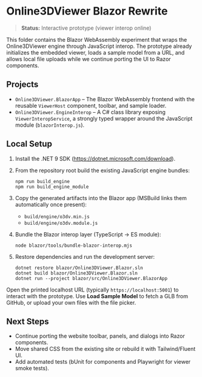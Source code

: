 # Online3DViewer Blazor Rewrite

> **Status:** Interactive prototype (viewer interop online)

This folder contains the Blazor WebAssembly experiment that wraps the Online3DViewer engine through JavaScript interop. The prototype already initializes the embedded viewer, loads a sample model from a URL, and allows local file uploads while we continue porting the UI to Razor components.

## Projects

- `Online3DViewer.BlazorApp` – The Blazor WebAssembly frontend with the reusable `ViewerHost` component, toolbar, and sample loader.
- `Online3DViewer.EngineInterop` – A C# class library exposing `ViewerInteropService`, a strongly typed wrapper around the JavaScript module (`blazorInterop.js`).

## Local Setup

1. Install the .NET 9 SDK (<https://dotnet.microsoft.com/download>).
2. From the repository root build the existing JavaScript engine bundles:

   ```pwsh
   npm run build_engine
   npm run build_engine_module
   ```

3. Copy the generated artifacts into the Blazor app (MSBuild links them automatically once present):
   - `build/engine/o3dv.min.js`
   - `build/engine/o3dv.module.js`

4. Bundle the Blazor interop layer (TypeScript → ES module):

   ```pwsh
   node blazor/tools/bundle-blazor-interop.mjs
   ```

5. Restore dependencies and run the development server:

   ```pwsh
   dotnet restore blazor/Online3DViewer.Blazor.sln
   dotnet build blazor/Online3DViewer.Blazor.sln
   dotnet run --project blazor/src/Online3DViewer.BlazorApp
   ```

Open the printed localhost URL (typically `https://localhost:5001`) to interact with the prototype. Use **Load Sample Model** to fetch a GLB from GitHub, or upload your own files with the file picker.

## Next Steps

- Continue porting the website toolbar, panels, and dialogs into Razor components.
- Move shared CSS from the existing site or rebuild it with Tailwind/Fluent UI.
- Add automated tests (bUnit for components and Playwright for viewer smoke tests).
